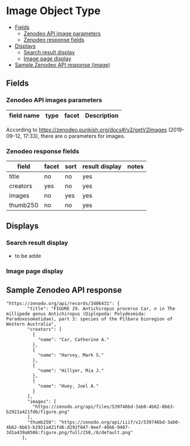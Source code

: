# Image Object Type

- [Fields](#fields)
  - [Zenodeo API image parameters](#zenodeo-api-treatments-parameters)
  - [Zenodeo response fields](#zenodeo-response-fields)
- [Displays](#displays)
  - [Search result display](#search-result-display)
  - [Image page display](#image-page-display)
- [Sample Zenodeo API response (image)](#sample-zenodeo-api-response)

## Fields

### Zenodeo API images parameters

| field name | type | facet | Description |
| --- | --- | --- | --- |

According to https://zenodeo.punkish.org/docs#/v2/getV2Images (2019-09-12, 17:33), there are  o parameters for images.

### Zenodeo response fields
| field | facet | sort |result display | notes |
| --- | --- | --- | --- | --- |
| title | no | no | yes | |
| creators | yes | no | yes | | 
| images | no | yes | yes | |
| thumb250 |  no | no | yes | |

## Displays

### Search result display

* to be adde


### Image page display


## Sample Zenodeo API response

```
"https://zenodo.org/api/records/3406431": {
        "title": "FIGURE 29. Antichiropus procerus Car, n in The millipede genus Antichiropus (Diplopoda: Polydesmida: Paradoxosomatidae), part 3: species of the Pilbara bioregion of Western Australia",
        "creators": [
          {
            "name": "Car, Catherine A."
          },
          {
            "name": "Harvey, Mark S."
          },
          {
            "name": "Hillyer, Mia J."
          },
          {
            "name": "Huey, Joel A."
          }
        ],
        "images": [
          "https://zenodo.org/api/files/539746bd-3ab0-4b62-8b63-b2921a421fd6/figure.png"
        ],
        "thumb250": "https://zenodo.org/api/iiif/v2/539746bd-3ab0-4b62-8b63-b2921a421fd6:d292f847-9eef-4066-9407-3d1a439a0506:figure.png/full/250,/0/default.png"
      },
``` 
